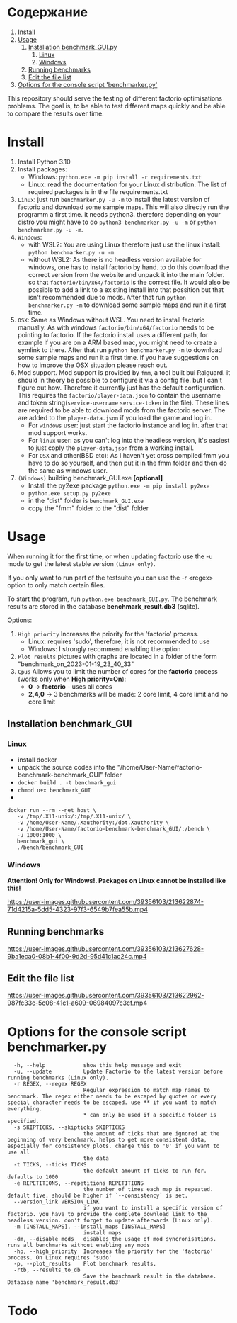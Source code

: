 # Содержание
1. [Install](#Install)
2. [Usage](#Usage)
   1. [Installation benchmark_GUI.py](#Installation-benchmark_GUI)
      1. [Linux](#Linux)
      2. [Windows](#Windows)
   2. [Running benchmarks](#Running-benchmarks)
   3. [Edit the file list](#Edit-the-file-list)
3. [Options for the console script 'benchmarker.py'](#Options-for-the-console-script-benchmarker.py)


This repository should serve the testing of different factorio optimisations problems.
The goal is, to be able to test different maps quickly and be able to compare the results over time.

# Install

1. Install Python 3.10
2. Install packages:
   * Windows: `python.exe -m pip install -r requirements.txt`
   * Linux: read the documentation for your Linux distribution. The list of required packages is in the file requirements.txt
3. `Linux`: 
just run `benchmarker.py -u -m` to install the latest version of factorio and download some sample maps. This will also directly run the programm a first time. 
it needs python3. therefore depending on your distro you might have to do `python3 benchmarker.py -u -m` or `python benchmarker.py -u -m`.
4. `Windows`:
   * with WSL2:
You are using Linux therefore just use the linux install: `python benchmarker.py -u -m`
   * without WSL2:
As there is no headless version available for windows, one has to install factorio by hand. to do this download the correct version from the website and unpack it into the main folder. so that `factorio/bin/x64/factorio` is the correct file. It would also be possible to add a link to a existing install into that possition but that isn't recommended due to mods.
After that run `python benchmarker.py -m` to download some sample maps and run it a first time.
5. `OSX`:
Same as Windows without WSL. You need to install factorio manually. As with windows `factorio/bin/x64/factorio` needs to be pointing to factorio. If the factorio install uses a different path, for example if you are on a ARM based mac, you might need to create a symlink to there.
After that run `python benchmarker.py -m` to download some sample maps and run it a first time.
if you have suggestions on how to improve the OSX situation please reach out.
6. Mod support. Mod support is provided by `fmm`, a tool built bui Raiguard. it should in theory be possible to configure it via a config file. but I can't figure out how. Therefore it currently just has the default configuration. This requires the `factorio/player-data.json` to contain the username and token string(`service-username` `service-token` in the file). These lines are required to be able to download mods from the factorio server. The are added to the `player-data.json` if you load the game and log in. 
   * For `windows` user: just start the factorio instance and log in. after that mod support works. 
   * For `linux` user: as you can't log into the headless version, it's easiest to just coply the `player-data,json` from a working install.
   * For `OSX` and other(BSD etc): As I haven't yet cross compiled fmm you have to do so yourself, and then put it in the fmm folder and then do the same as windows user. 
7. `(Windows)` building benchmark_GUI.exe **[optional]**
   * Install the py2exe package `python.exe -m pip install py2exe`
   * `python.exe setup.py py2exe`
   * in the "dist" folder is `benchmark_GUI.exe`
   * copy the "fmm" folder to the "dist" folder

# Usage

When running it for the first time, or when updating factorio use the -u mode to get the latest stable version `(Linux only)`.

If you only want to run part of the testsuite you can use the -r \<regex> option to only match certain files.

To start the program, run `python.exe benchmark_GUI.py`.
The benchmark results are stored in the database **benchmark_result.db3** (sqlite).

Options:

1. `High priority` Increases the priority for the 'factorio' process.
   * Linux: requires 'sudo', therefore, it is not recommended to use
   * Windows: I strongly recommend enabling the option
2. `Plot results` pictures with graphs are located in a folder of the form "benchmark_on_2023-01-19_23_40_33"
3. `Cpus` Allows you to limit the number of cores for the **factorio** process (works only when **High priority=On**):
   * **0** -> **factorio** - uses all cores
   * **2,4,0** -> 3 benchmarks will be made: 2 core limit, 4 core limit and no core limit

## Installation benchmark_GUI

### Linux
* install docker
* unpack the source codes into the "/home/User-Name/factorio-benchmark-benchmark_GUI" folder 
* `docker build . -t benchmark_gui`
* `chmod u+x benchmark_GUI`
* 
```
docker run --rm --net host \
   -v /tmp/.X11-unix/:/tmp/.X11-unix/ \
   -v /home/User-Name/.Xauthority:/dot.Xauthority \
   -v /home/User-Name/factorio-benchmark-benchmark_GUI/:/bench \
   -u 1000:1000 \
   benchmark_gui \
   ./bench/benchmark_GUI
```

### Windows
**Attention! Only for Windows!. Packages on Linux cannot be installed like this!**

https://user-images.githubusercontent.com/39356103/213622874-71d4215a-5dd5-4323-97f3-6549b7fea55b.mp4

## Running benchmarks

https://user-images.githubusercontent.com/39356103/213627628-9ba1eca0-08b1-4f00-9d2d-95d41c1ac24c.mp4

## Edit the file list

https://user-images.githubusercontent.com/39356103/213622962-987fc33c-5c08-41c1-a609-06984097c3cf.mp4


# Options for the console script benchmarker.py
```
  -h, --help            show this help message and exit
  -u, --update          Update Factorio to the latest version before running benchmarks (Linux only).
  -r REGEX, --regex REGEX
                        Regular expression to match map names to benchmark. The regex either needs to be escaped by quotes or every special character needs to be escaped. use ** if you want to match everything.
                        * can only be used if a specific folder is specified.
  -s SKIPTICKS, --skipticks SKIPTICKS
                        the amount of ticks that are ignored at the beginning of very benchmark. helps to get more consistent data, especially for consistency plots. change this to '0' if you want to use all
                        the data
  -t TICKS, --ticks TICKS
                        the default amount of ticks to run for. defaults to 1000
  -e REPETITIONS, --repetitions REPETITIONS
                        the number of times each map is repeated. default five. should be higher if `--consistency` is set.
  --version_link VERSION_LINK
                        if you want to install a specific version of factorio. you have to provide the complete download link to the headless version. don't forget to update afterwards (Linux only).
  -m [INSTALL_MAPS], --install_maps [INSTALL_MAPS]
                        install maps
  -dm, --disable_mods   disables the usage of mod syncronisations. runs all benchmarks without enabling any mods
  -hp, --high_priority  Increases the priority for the 'factorio' process. On Linux requires 'sudo'
  -p, --plot_results    Plot benchmark results.
  -rtb, --results_to_db
                        Save the benchmark result in the database. Database name 'benchmark_result.db3'
```

# Todo
